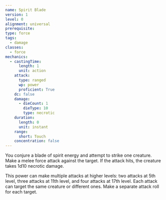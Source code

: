 ```yaml
---
name: Spirit Blade
version: 1
level: 0
alignment: universal
prerequisite: 
type: force
tags:
  - damage
classes:
  - force
mechanics:
  - castingTime:
      length: 1
      unit: action
    attack:
      type: ranged
      wp: power
      proficient: True
    dc: false
    damage:
      - dieCount: 1
        dieType: 10
        type: necrotic
    duration:
      length: 0
      unit: instant
    range:
      short: Touch
    concentration: false
---
```

You conjure a blade of spirit energy and attempt to strike one creature. Make a melee force attack against the target. If the attack hits, the creature takes 1d10 necrotic damage.

This power can make multiple attacks at higher levels: two attacks at 5th level, three attacks at 11th level, and four attacks at 17th level. Each attack can target the same creature or different ones. Make a separate attack roll for each target.
    